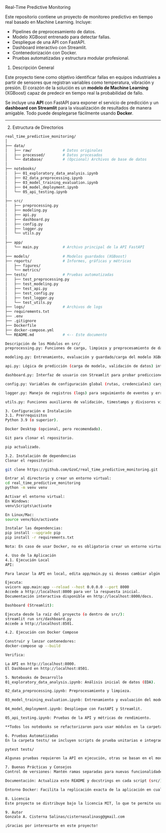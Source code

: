 Real-Time Predictive Monitoring

Este repositorio contiene un proyecto de monitoreo predictivo en tiempo real basado en Machine Learning. Incluye:
- Pipelines de preprocesamiento de datos.
- Modelo XGBoost entrenado para detectar fallas.
- Despliegue de una API con FastAPI.
- Dashboard interactivo con Streamlit.
- Contenedorización con Docker.
- Pruebas automatizadas y estructura modular profesional.

1. Descripción General

Este proyecto tiene como objetivo identificar fallas en equipos industriales a partir de sensores que registran variables como temperatura, vibración y presión. El corazón de la solución es un **modelo de Machine Learning** (XGBoost) capaz de predecir en tiempo real la probabilidad de fallo.

Se incluye una **API** con FastAPI para exponer el servicio de predicción y un **dashboard con Streamlit** para la visualización de resultados de manera amigable. Todo puede desplegarse fácilmente usando **Docker**.

---

2. Estructura de Directorios

```bash
real_time_predictive_monitoring/
│
├── data/
│   ├── raw/              # Datos originales
│   ├── processed/        # Datos procesados
│   └── database/         # (Opcional) Archivos de base de datos
│
├── notebooks/
│   ├── 01_exploratory_data_analysis.ipynb
│   ├── 02_data_preprocessing.ipynb
│   ├── 03_model_training_evaluation.ipynb
│   ├── 04_model_deployment.ipynb
│   └── 05_api_testing.ipynb
│
├── src/
│   ├── preprocessing.py
│   ├── modeling.py
│   ├── api.py
│   ├── dashboard.py
│   ├── config.py
│   ├── logger.py
│   └── utils.py
│
├── app/
│   └── main.py           # Archivo principal de la API FastAPI
│
├── models/               # Modelos guardados (XGBoost)
├── reports/              # Informes, gráficas y métricas
│   ├── figures/
│   └── metrics/
├── tests/                # Pruebas automatizadas
│   ├── test_preprocessing.py
│   ├── test_modeling.py
│   ├── test_api.py
│   ├── test_config.py
│   ├── test_logger.py
│   └── test_utils.py
├── logs/                 # Archivos de logs
├── requirements.txt
├── .env
├── .gitignore
├── Dockerfile
├── docker-compose.yml
└── README.md             # <-- Este documento

Descripción de los Módulos en src/
preprocessing.py: Funciones de carga, limpieza y preprocesamiento de datos.

modeling.py: Entrenamiento, evaluación y guardado/carga del modelo XGBoost.

api.py: Lógica de predicción (carga de modelo, validación de datos) integrada con FastAPI.

dashboard.py: Interfaz de usuario con Streamlit para probar predicciones en tiempo real.

config.py: Variables de configuración global (rutas, credenciales) cargadas desde .env.

logger.py: Manejo de registros (logs) para seguimiento de eventos y errores.

utils.py: Funciones auxiliares de validación, timestamps y divisores visuales.

3. Configuración e Instalación
3.1. Prerrequisitos
Python 3.9 (o superior).

Docker Desktop (opcional, pero recomendado).

Git para clonar el repositorio.

pip actualizado.

3.2. Instalación de dependencias
Clonar el repositorio:

git clone https://github.com/GzoC/real_time_predictive_monitoring.git

Entrar al directorio y crear un entorno virtual:
cd real_time_predictive_monitoring
python -m venv venv

Activar el entorno virtual:
En Windows:
venv\Scripts\activate

En Linux/Mac:
source venv/bin/activate

Instalar las dependencias:
pip install --upgrade pip
pip install -r requirements.txt

Nota: En caso de usar Docker, no es obligatorio crear un entorno virtual local. Sin embargo, te servirá para ejecutar y probar en modo desarrollo.

4. Uso de la Aplicación
4.1. Ejecución Local
API:

Para lanzar la API en local, edita app/main.py si deseas cambiar algún puerto.

Ejecuta:
uvicorn app.main:app --reload --host 0.0.0.0 --port 8000
Accede a http://localhost:8000 para ver la respuesta inicial.
Documentación interactiva disponible en http://localhost:8000/docs.

Dashboard (Streamlit):

Ejecuta desde la raíz del proyecto (o dentro de src/):
streamlit run src/dashboard.py
Accede a http://localhost:8501.

4.2. Ejecución con Docker Compose

Construir y lanzar contenedores:
docker-compose up --build

Verifica:

La API en http://localhost:8000.
El Dashboard en http://localhost:8501.

5. Notebooks de Desarrollo
01_exploratory_data_analysis.ipynb: Análisis inicial de datos (EDA).

02_data_preprocessing.ipynb: Preprocesamiento y limpieza.

03_model_training_evaluation.ipynb: Entrenamiento y evaluación del modelo.

04_model_deployment.ipynb: Despliegue con FastAPI y Streamlit.

05_api_testing.ipynb: Pruebas de la API y métricas de rendimiento.

**Todos los notebooks se refactorizaron para usar módulos en la carpeta src/, facilitando la mantenibilidad y buenas prácticas.

6. Pruebas Automatizadas
En la carpeta tests/ se incluyen scripts de prueba unitarias e integradas para cada módulo (preprocessing, modeling, api, config, logger, utils). Se pueden ejecutar con:

pytest tests/

Algunas pruebas requieren la API en ejecución, otras se basan en el modelo entrenado. Asegúrate de haber entrenado o cargado el modelo XGBoost antes de iniciar las pruebas.

7. Buenas Prácticas y Consejos
Control de versiones: Mantén ramas separadas para nuevas funcionalidades y mergea a main tras aprobar y testear.

Documentación: Actualiza este README y docstrings en cada script (src/) con información clara.

Entorno Docker: Facilita la replicación exacta de la aplicación en cualquier sistema operativo.

8. Licencia
Este proyecto se distribuye bajo la licencia MIT, lo que te permite usar, modificar y distribuir libremente el código siempre y cuando incluyas la nota de licencia correspondiente.

9. Autor
Gonzalo A. Cisterna Salinas/cisternasalinasg@gmail.com

¡Gracias por interesarte en este proyecto!


